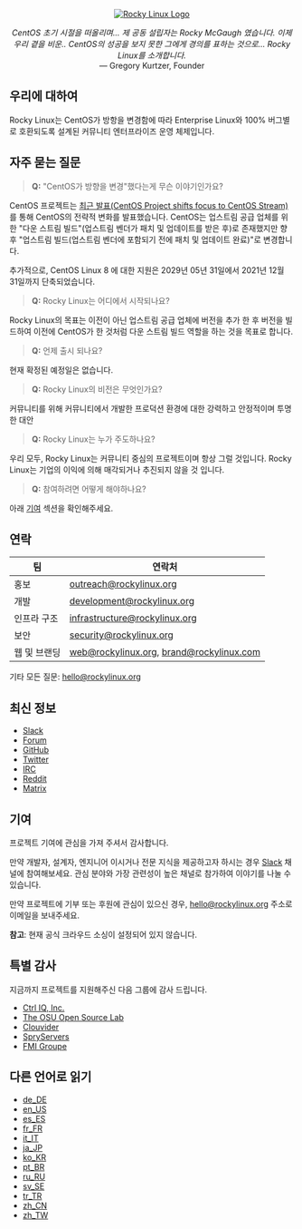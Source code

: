 <p align="center">
<a href="https://rockylinux.org/">
<img src="https://media.githubusercontent.com/media/rocky-linux/branding/main/logo-text-light%402x.png" alt="Rocky Linux Logo">
</a>
</p>

<p align="center">
<i>CentOS 초기 시절을 떠올리며... 제 공동 설립자는 Rocky McGaugh 였습니다. 이제 우리 곁을 비운.. CentOS의 성공을 보지 못한 그에게 경의를 표하는 것으로... Rocky Linux를 소개합니다.</i><br>
— Gregory Kurtzer, Founder
</p>


## 우리에 대하여

Rocky Linux는 CentOS가 방항을 변경함에 따라 Enterprise Linux와 100% 버그별로 호환되도록 설계된 커뮤니티 엔터프라이즈 운영 체제입니다.

## 자주 묻는 질문

> **Q:** "CentOS가 방향을 변경"했다는게 무슨 이야기인가요?

CentOS 프로젝트는 [최근 발표(CentOS Project shifts focus to CentOS Stream)](https://blog.centos.org/2020/12/future-is-centos-stream/)를 통해 CentOS의 전략적 변화를 발표했습니다. CentOS는 업스트림 공급 업체를 위한 "다운 스트림 빌드"(업스트림 벤더가 패치 및 업데이트를 받은 후)로 존재했지만 향후 "업스트림 빌드(업스트림 벤더에 포함되기 전에 패치 및 업데이트 완료)"로 변경합니다.

추가적으로, CentOS Linux 8 에 대한 지원은 2029년 05년 31일에서 2021년 12월 31일까지 단축되었습니다.

> **Q:** Rocky Linux는 어디에서 시작되나요?

Rocky Linux의 목표는 이전이 아닌 업스트림 공급 업체에 버전을 추가 한 후 버전을 빌드하여 이전에 CentOS가 한 것처럼 다운 스트림 빌드 역할을 하는 것을 목표로 합니다.

> **Q:** 언제 출시 되나요?

현재 확정된 예정일은 없습니다.

> **Q:** Rocky Linux의 비전은 무엇인가요?

커뮤니티를 위해 커뮤니티에서 개발한 프로덕션 환경에 대한 강력하고 안정적이며 투명한 대안

> **Q:** Rocky Linux는 누가 주도하나요?

우리 모두, Rocky Linux는 커뮤니티 중심의 프로젝트이며 항상 그럴 것입니다. Rocky Linux는 기업의 이익에 의해 매각되거나 추진되지 않을 것 입니다.

> **Q:** 참여하려면 어떻게 해야하나요?

아래 [기여](#contributing) 섹션을 확인해주세요.

## 연락

| 팀           | 연락처                                   |
| ------------ | ---------------------------------------- |
| 홍보         | outreach@rockylinux.org                  |
| 개발         | development@rockylinux.org               |
| 인프라 구조  | infrastructure@rockylinux.org            |
| 보안         | security@rockylinux.org                  |
| 웹 및 브랜딩 | web@rockylinux.org, brand@rockylinux.com |


기타 모든 질문: hello@rockylinux.org

## 최신 정보

* [Slack](https://join.slack.com/t/hpcng/shared_invite/zt-k29vv4ab-yj1ksbHK_ZkXYi6HGtTYfw)
* [Forum](https://forums.rockylinux.org/)
* [GitHub](https://github.com/rocky-linux/)
* [Twitter](https://twitter.com/rocky_linux)
* [IRC](https://webchat.freenode.net/?channels=rockylinux)
* [Reddit](https://www.reddit.com/r/RockyLinux)
* [Matrix](https://matrix.to/#/+rockylinux:matrix.org)

## 기여

프로젝트 기여에 관심을 가져 주셔서 감사합니다.

만약 개발자, 설계자, 엔지니어 이시거나 전문 지식을 제공하고자 하시는 경우 [Slack](https://join.slack.com/t/hpcng/shared_invite/zt-k29vv4ab-yj1ksbHK_ZkXYi6HGtTYfw) 채널에 참여해보세요. 관심 분야와 가장 관련성이 높은 채널로 참가하여 이야기를 나눌 수 있습니다.

만약 프로젝트에 기부 또는 후원에 관심이 있으신 경우, hello@rockylinux.org 주소로 이메일을 보내주세요.

**참고**: 현재 공식 크라우드 소싱이 설정되어 있지 않습니다.

## 특별 감사

지금까지 프로젝트를 지원해주신 다음 그룹에 감사 드립니다.
* [Ctrl IQ, Inc.](https://www.ctrl-cmd.com)
* [The OSU Open Source Lab](https://osuosl.org/)
* [Clouvider](https://www.clouvider.co.uk/)
* [SpryServers](https://www.spryservers.net/)
* [FMI Groupe](https://www.fmi.fr/)

## 다른 언어로 읽기

* [de_DE](/locales/README.de_DE.md)
* [en_US](/locales/README.en_US.md)
* [es_ES](/locales/README.es_ES.md)
* [fr_FR](/locales/README.fr_FR.md)
* [it_IT](/locales/README.it_IT.md)
* [ja_JP](/locales/README.ja_JP.md)
* [ko_KR](/locales/README.ko_KR.md)
* [pt_BR](/locales/README.pt_BR.md) 
* [ru_RU](/locales/README.ru_RU.md)
* [sv_SE](/locales/README.sv_SE.md)
* [tr_TR](/locales/README.tr_TR.md)
* [zh_CN](/locales/README.zh_CN.md)
* [zh_TW](/locales/README.zh_TW.md)
